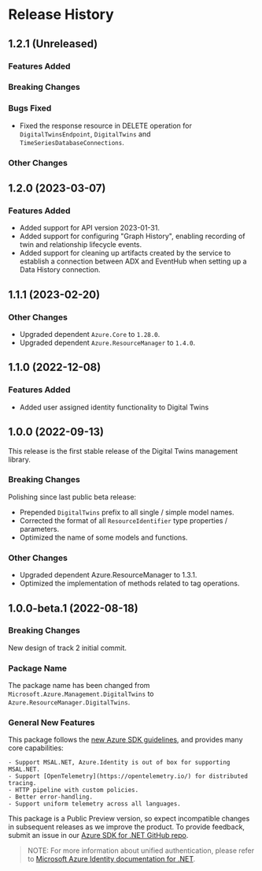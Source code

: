 # Release History

## 1.2.1 (Unreleased)

### Features Added

### Breaking Changes

### Bugs Fixed

- Fixed the response resource in DELETE operation for `DigitalTwinsEndpoint`, `DigitalTwins` and `TimeSeriesDatabaseConnections`.

### Other Changes

## 1.2.0 (2023-03-07)

### Features Added

- Added support for API version 2023-01-31.
- Added support for configuring "Graph History", enabling recording of twin and relationship lifecycle events.
- Added support for cleaning up artifacts created by the service to establish a connection between ADX and EventHub when setting up a Data History connection.

## 1.1.1 (2023-02-20)

### Other Changes

- Upgraded dependent `Azure.Core` to `1.28.0`.
- Upgraded dependent `Azure.ResourceManager` to `1.4.0`.

## 1.1.0 (2022-12-08)

### Features Added

- Added user assigned identity functionality to Digital Twins

## 1.0.0 (2022-09-13)

This release is the first stable release of the Digital Twins management library.

### Breaking Changes

Polishing since last public beta release:
- Prepended `DigitalTwins` prefix to all single / simple model names.
- Corrected the format of all `ResourceIdentifier` type properties / parameters.
- Optimized the name of some models and functions.

### Other Changes

- Upgraded dependent Azure.ResourceManager to 1.3.1.
- Optimized the implementation of methods related to tag operations.

## 1.0.0-beta.1 (2022-08-18)

### Breaking Changes

New design of track 2 initial commit.

### Package Name

The package name has been changed from `Microsoft.Azure.Management.DigitalTwins` to `Azure.ResourceManager.DigitalTwins`.

### General New Features

This package follows the [new Azure SDK guidelines](https://azure.github.io/azure-sdk/general_introduction.html), and provides many core capabilities:

    - Support MSAL.NET, Azure.Identity is out of box for supporting MSAL.NET.
    - Support [OpenTelemetry](https://opentelemetry.io/) for distributed tracing.
    - HTTP pipeline with custom policies.
    - Better error-handling.
    - Support uniform telemetry across all languages.

This package is a Public Preview version, so expect incompatible changes in subsequent releases as we improve the product. To provide feedback, submit an issue in our [Azure SDK for .NET GitHub repo](https://github.com/Azure/azure-sdk-for-net/issues).

> NOTE: For more information about unified authentication, please refer to [Microsoft Azure Identity documentation for .NET](https://docs.microsoft.com//dotnet/api/overview/azure/identity-readme?view=azure-dotnet).
